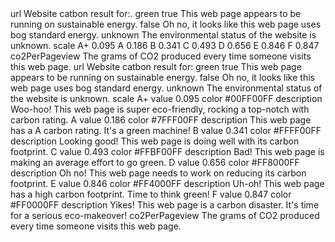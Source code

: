 <?xml version="1.0" encoding="UTF-8"?>
<!DOCTYPE plist PUBLIC "-//Apple//DTD PLIST 1.0//EN" "http://www.apple.com/DTDs/PropertyList-1.0.dtd">
<plist version="1.0">
<dict>
    <key>url</key>
    <string>Website catbon result for:.</string>
    <key>green</key>
    <dict>
        <key>true</key>
        <string>This web page appears to be running on sustainable energy.</string>
        <key>false</key>
        <string>Oh no, it looks like this web page uses bog standard energy.</string>
        <key>unknown</key>
        <string>The environmental status of the website is unknown.</string>
    </dict>
    <key>scale</key>
    <dict>
        <key>A+</key>
        <real>0.095</real>
        <key>A</key>
        <real>0.186</real>
        <key>B</key>
        <real>0.341</real>
        <key>C</key>
        <real>0.493</real>
        <key>D</key>
        <real>0.656</real>
        <key>E</key>
        <real>0.846</real>
        <key>F</key>
        <real>0.847</real>
    </dict>
    <key>co2PerPageview</key>
    <string>The grams of CO2 produced every time someone visits this web page.</string>
</dict>
</plist>

<?xml version="1.0" encoding="UTF-8"?>
<!DOCTYPE plist PUBLIC "-//Apple//DTD PLIST 1.0//EN" "http://www.apple.com/DTDs/PropertyList-1.0.dtd">
<plist version="1.0">
<dict>
    <key>url</key>
    <string>Website catbon result for:</string>
    <key>green</key>
    <dict>
        <key>true</key>
        <string>This web page appears to be running on sustainable energy.</string>
        <key>false</key>
        <string>Oh no, it looks like this web page uses bog standard energy.</string>
        <key>unknown</key>
        <string>The environmental status of the website is unknown.</string>
    </dict>
    <key>scale</key>
    <dict>
        <key>A+</key>
        <dict>
            <key>value</key>
            <real>0.095</real>
            <key>color</key>
            <string>#00FF00FF</string>
            <key>description</key>
            <string>Woo-hoo! This web page is super eco-friendly, rocking a top-notch with carbon rating.</string>
        </dict>
        <key>A</key>
        <dict>
            <key>value</key>
            <real>0.186</real>
            <key>color</key>
            <string>#7FFF00FF</string>
            <key>description</key>
            <string>This web page has a A carbon rating. It's a green machine!</string>
        </dict>
        <key>B</key>
        <dict>
            <key>value</key>
            <real>0.341</real>
            <key>color</key>
            <string>#FFFF00FF</string>
            <key>description</key>
            <string>Looking good! This web page is doing well with its carbon footprint.</string>
        </dict>
        <key>C</key>
        <dict>
            <key>value</key>
            <real>0.493</real>
            <key>color</key>
            <string>#FFBF00FF</string>
            <key>description</key>
            <string>Bad! This web page is making an average effort to go green.</string>
        </dict>
        <key>D</key>
        <dict>
            <key>value</key>
            <real>0.656</real>
            <key>color</key>
            <string>#FF8000FF</string>
            <key>description</key>
            <string>Oh no! This web page needs to work on reducing its carbon footprint.</string>
        </dict>
        <key>E</key>
        <dict>
            <key>value</key>
            <real>0.846</real>
            <key>color</key>
            <string>#FF4000FF</string>
            <key>description</key>
            <string>Uh-oh! This web page has a high carbon footprint. Time to think green!</string>
        </dict>
        <key>F</key>
        <dict>
            <key>value</key>
            <real>0.847</real>
            <key>color</key>
            <string>#FF0000FF</string>
            <key>description</key>
            <string>Yikes! This web page is a carbon disaster. It's time for a serious eco-makeover!</string>
        </dict>
    </dict>
    <key>co2PerPageview</key>
    <string>The grams of CO2 produced every time someone visits this web page.</string>
</dict>
</plist>
